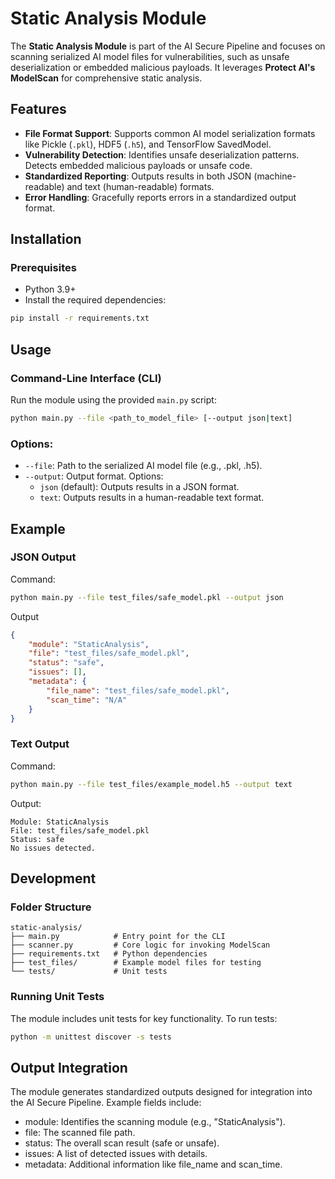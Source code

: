 # Static Analysis Module

The **Static Analysis Module** is part of the AI Secure Pipeline and focuses on scanning serialized AI model files for vulnerabilities, such as unsafe deserialization or embedded malicious payloads. It leverages **Protect AI's ModelScan** for comprehensive static analysis.

## Features

- **File Format Support**: Supports common AI model serialization formats like Pickle (`.pkl`), HDF5 (`.h5`), and TensorFlow SavedModel.
- **Vulnerability Detection**: Identifies unsafe deserialization patterns. Detects embedded malicious payloads or unsafe code.
- **Standardized Reporting**: Outputs results in both JSON (machine-readable) and text (human-readable) formats.
- **Error Handling**: Gracefully reports errors in a standardized output format.

## Installation

### Prerequisites
- Python 3.9+
- Install the required dependencies:
```bash
pip install -r requirements.txt
```

## Usage

### Command-Line Interface (CLI)

Run the module using the provided `main.py` script:

```bash
python main.py --file <path_to_model_file> [--output json|text]
```

### Options:
- `--file`: Path to the serialized AI model file (e.g., .pkl, .h5).
- `--output`: Output format. Options:
  - `json` (default): Outputs results in a JSON format.
  - `text`: Outputs results in a human-readable text format.

## Example

### JSON Output

Command:

```bash
python main.py --file test_files/safe_model.pkl --output json
```

Output
```json
{
    "module": "StaticAnalysis",
    "file": "test_files/safe_model.pkl",
    "status": "safe",
    "issues": [],
    "metadata": {
        "file_name": "test_files/safe_model.pkl",
        "scan_time": "N/A"
    }
}
```

### Text Output

Command:
```bash
python main.py --file test_files/example_model.h5 --output text
```

Output:
```plaintext
Module: StaticAnalysis
File: test_files/safe_model.pkl
Status: safe
No issues detected.
```

## Development

### Folder Structure

```plaintext
static-analysis/
├── main.py            # Entry point for the CLI
├── scanner.py         # Core logic for invoking ModelScan
├── requirements.txt   # Python dependencies
├── test_files/        # Example model files for testing
└── tests/             # Unit tests
```

### Running Unit Tests

The module includes unit tests for key functionality. To run tests:

```bash
python -m unittest discover -s tests
```

## Output Integration

The module generates standardized outputs designed for integration into the AI Secure Pipeline. Example fields include:

- module: Identifies the scanning module (e.g., "StaticAnalysis").
- file: The scanned file path.
- status: The overall scan result (safe or unsafe).
- issues: A list of detected issues with details.
- metadata: Additional information like file_name and scan_time.

